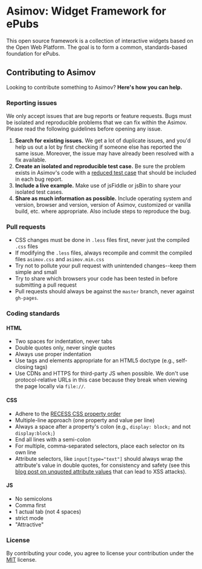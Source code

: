 # Asimov: Widget Framework for ePubs

This open source framework is a collection of interactive widgets based on the Open Web Platform. The goal is to form a common, standards-based foundation for ePubs.

## Contributing to Asimov

Looking to contribute something to Asimov? **Here's how you can help.**


### Reporting issues

We only accept issues that are bug reports or feature requests. Bugs must be isolated and reproducible problems that we can fix within the Asimov. Please read the following guidelines before opening any issue.

1. **Search for existing issues.** We get a lot of duplicate issues, and you'd help us out a lot by first checking if someone else has reported the same issue. Moreover, the issue may have already been resolved with a fix available.
2. **Create an isolated and reproducible test case.** Be sure the problem exists in Asimov's code with a [reduced test case](http://css-tricks.com/reduced-test-cases/) that should be included in each bug report.
3. **Include a live example.** Make use of jsFiddle or jsBin to share your isolated test cases.
4. **Share as much information as possible.** Include operating system and version, browser and version, version of Asimov, customized or vanilla build, etc. where appropriate. Also include steps to reproduce the bug.



### Pull requests

- CSS changes must be done in `.less` files first, never just the compiled `.css` files
- If modifying the `.less` files, always recompile and commit the compiled files `asimov.css` and `asimov.min.css`
- Try not to pollute your pull request with unintended changes--keep them simple and small
- Try to share which browsers your code has been tested in before submitting a pull request
- Pull requests should always be against the `master` branch, never against `gh-pages`.



### Coding standards

#### HTML

- Two spaces for indentation, never tabs
- Double quotes only, never single quotes
- Always use proper indentation
- Use tags and elements appropriate for an HTML5 doctype (e.g., self-closing tags)
- Use CDNs and HTTPS for third-party JS when possible. We don't use protocol-relative URLs in this case because they break when viewing the page locally via `file://`.

#### CSS

- Adhere to the [RECESS CSS property order](http://markdotto.com/2011/11/29/css-property-order/)
- Multiple-line approach (one property and value per line)
- Always a space after a property's colon (e.g., `display: block;` and not `display:block;`)
- End all lines with a semi-colon
- For multiple, comma-separated selectors, place each selector on its own line
- Attribute selectors, like `input[type="text"]` should always wrap the attribute's value in double quotes, for consistency and safety (see this [blog post on unquoted attribute values](http://mathiasbynens.be/notes/unquoted-attribute-values) that can lead to XSS attacks).

#### JS

- No semicolons
- Comma first
- 1 actual tab (not 4 spaces)
- strict mode
- "Attractive"



### License

By contributing your code, you agree to license your contribution under the [MIT](http://opensource.org/licenses/MIT) license.
